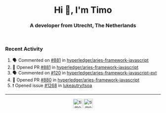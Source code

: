 <h1 align="center">Hi 👋, I'm Timo</h1>
<h3 align="center">A developer from Utrecht, The Netherlands</h3>
<br/>
<!-- https://github.com/rahuldkjain/github-profile-readme-generator --!>

<!--  <p align="left"><img src="https://github-readme-stats.vercel.app/api?username=timoglastra&show_icons=true&count_private=true&" alt="timoglastra" /></p> --!>

<!--
Github language stats
<p align="left"><img src="https://github-readme-stats.vercel.app/api/top-langs/?username=timoglastra&layout=compact" alt="timoglastra" /><p>
-->

<!-- Codestats language stats -->
<!-- <p align="left"><img src="https://codestats-readme.vercel.app/api/top-langs/?username=timoglastra&layout=compact&language_count=12" alt="timoglastra" /><p>    --!>
  
<h3>Recent Activity</h3>

<!--START_SECTION:activity-->
1. 🗣 Commented on [#881](https://github.com/hyperledger/aries-framework-javascript/issues/881) in [hyperledger/aries-framework-javascript](https://github.com/hyperledger/aries-framework-javascript)
2. 💪 Opened PR [#881](https://github.com/hyperledger/aries-framework-javascript/pull/881) in [hyperledger/aries-framework-javascript](https://github.com/hyperledger/aries-framework-javascript)
3. 🗣 Commented on [#120](https://github.com/hyperledger/aries-framework-javascript-ext/issues/120) in [hyperledger/aries-framework-javascript-ext](https://github.com/hyperledger/aries-framework-javascript-ext)
4. 💪 Opened PR [#880](https://github.com/hyperledger/aries-framework-javascript/pull/880) in [hyperledger/aries-framework-javascript](https://github.com/hyperledger/aries-framework-javascript)
5. ❗️ Opened issue [#1268](https://github.com/lukeautry/tsoa/issues/1268) in [lukeautry/tsoa](https://github.com/lukeautry/tsoa)
<!--END_SECTION:activity-->

---

<p align="center">
<a href="https://twitter.com/timoglastra" target="blank"><img align="center" src="https://cdn.jsdelivr.net/npm/simple-icons@3.0.1/icons/twitter.svg" alt="timoglastra" height="30" width="30" /></a>
<a href="https://linkedin.com/in/timoglastra" target="blank"><img align="center" src="https://cdn.jsdelivr.net/npm/simple-icons@3.0.1/icons/linkedin.svg" alt="timoglastra" height="30" width="30" /></a>
</p>



